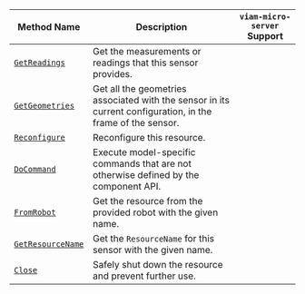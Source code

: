 <!-- prettier-ignore -->
| Method Name | Description | `viam-micro-server` Support |
| ----------- | ----------- | --------------------------- |
| [`GetReadings`](/components/sensor/#getreadings) | Get the measurements or readings that this sensor provides. | <p class="center-text"><i class="fas fa-check" title="yes"></i></p> |
| [`GetGeometries`](/components/sensor/#getgeometries) | Get all the geometries associated with the sensor in its current configuration, in the frame of the sensor. | <p class="center-text"><i class="fas fa-times" title="no"></i></p> |
| [`Reconfigure`](/components/sensor/#reconfigure) | Reconfigure this resource. | <p class="center-text"><i class="fas fa-times" title="no"></i></p> |
| [`DoCommand`](/components/sensor/#docommand) | Execute model-specific commands that are not otherwise defined by the component API. | <p class="center-text"><i class="fas fa-check" title="yes"></i></p> |
| [`FromRobot`](/components/sensor/#fromrobot) | Get the resource from the provided robot with the given name. | <p class="center-text"><i class="fas fa-times" title="no"></i></p> |
| [`GetResourceName`](/components/sensor/#getresourcename) | Get the `ResourceName` for this sensor with the given name. | <p class="center-text"><i class="fas fa-times" title="no"></i></p> |
| [`Close`](/components/sensor/#close) | Safely shut down the resource and prevent further use. | <p class="center-text"><i class="fas fa-times" title="no"></i></p> |
